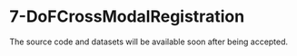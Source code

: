 # 7-DoFCrossModalRegistration

The source code and datasets will be available soon after being accepted.
